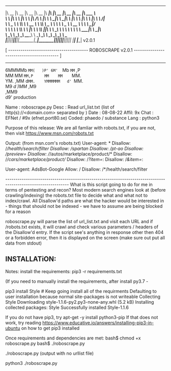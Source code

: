 

 ________  ________  ________  ________  ________  ________  ________  ________  ________  _______      
|\   __  \|\   __  \|\   __  \|\   __  \|\   ____\|\   ____\|\   __  \|\   __  \|\   __  \|\  ___ \     
\ \  \|\  \ \  \|\  \ \  \|\ /\ \  \|\  \ \  \___|\ \  \___|\ \  \|\  \ \  \|\  \ \  \|\  \ \   __/|    
 \ \   _  _\ \  \\\  \ \   __  \ \  \\\  \ \_____  \ \  \    \ \   _  _\ \   __  \ \   ____\ \  \_|/__  
  \ \  \\  \\ \  \\\  \ \  \|\  \ \  \\\  \|____|\  \ \  \____\ \  \\  \\ \  \ \  \ \  \___|\ \  \_|\ \
   \ \__\\ _\\ \_______\ \_______\ \_______\____\_\  \ \_______\ \__\\ _\\ \__\ \__\ \__\    \ \_______\
    \|__|\|__|\|_______|\|_______|\|_______|\_________\|_______|\|__|\|__|\|__|\|__|\|__|     \|_______|
                                           \|_________|                  v2.0.1


 [ --------------------------------------- ROBOSCRAPE v2.0.1 ----------------------------------------- ]

  ____   ____   ___
 6MMMMb  `MM(   )P'
6M'  `Mb  `MM` ,P   
MM    MM   `MM,P    
MM    MM    `MM.    
YM.  ,MM    d`MM.   
 YMMMMMM   d' `MM.  
      M9 _d_  _)MM_ 
    ,M9             
  ,MM9              
 d9'     production  
             
Name : roboscrape.py
Desc : Read url_list.txt (list of http(s)://<domain.com> separated by <cr>)
Date : 08-08-22
Affil: 9x 
Chat : EFNet / #9x (efnet.port80.se)
Coded: phaedo / substance
Lang : python3

Purpose of this release:
 We are all famliar with robots.txt, if you are not, then visit https://www.msn.com/robots.txt
 
 Output: (from msn.com's robots.txt)
   User-agent: *
   Disallow: /*/health/search/filter
   Disallow: /spartan
   Disallow: /pt-ao
   Disallow: /*preview=*
   Disallow: /*/autos/marketplace/product/*
   Disallow: /*/cars/marketplace/product/*
   Disallow: /*?item=*:
   Disallow: /*&item=*:

   User-agent: AdsBot-Google
   Allow: /
   Disallow: /*/health/search/filter

<ignore the rest>
-------------------------------------------------------------------------------------------------------------
What is this script going to do for me in terms of pentesting and recon?
  Most modern search engines look at (before crawling/indexing) the robots.txt file to decide what and what not   
  to index/crawl.  All Disallow'd paths are what the hacker would be interested in - things that should not be 
  indexed - we have to assume are being blocked for a reason
  
roboscrape.py will parse the list of url_list.txt and visit each URL and if /robots.txt exists, it will crawl
  and check various parameters / headers of the Disallow'd entry.  If the script see's anything in response 
  other then 404 or a forbidden error, then it is displayed on the screen (make sure out put all data from stdout)
  
INSTALLATiON:
-------------
Notes: install the requirements:
        pip3 -r requirements.txt

(If you need to manually install the requirements, after install py3.7 - 

pip3 install Style        # Keep going install all of the requirments
<output>
   Defaulting to user installation because normal site-packages is not writeable
    Collecting Style
     Downloading style-1.1.6-py2.py3-none-any.whl (5.2 kB)
     Installing collected packages: Style
   Successfully installed Style-1.1.6

If you do not have pip3, try apt-get -y install python3-pip
If that does not work, try reading https://www.educative.io/answers/installing-pip3-in-ubuntu on how to get pip3 installed

Once requirements and dependencies are met:
bash$ chmod +x roboscrape.py
bash$ ./roboscrape.py
<output>

./roboscrape.py  (output with no urllist file)

python3 ./roboscrape.py <filename>






